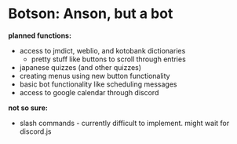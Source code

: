 # Botson: Anson, but a bot
**planned functions:** <br>
* access to jmdict, weblio, and kotobank dictionaries<br>
  * pretty stuff like buttons to scroll through entries <br>
* japanese quizzes (and other quizzes)
* creating menus using new button functionality
* basic bot functionality like scheduling messages <br>
* access to google calendar through discord

**not so sure:** <br>
* slash commands - currently difficult to implement. might wait for discord.js
